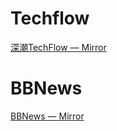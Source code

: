 # Techflow
[深潮TechFlow — Mirror](https://mirror.xyz/0x0E58bB9795a9D0F065e3a8Cc2aed2A63D6977d8A)
# BBNews
[BBNews — Mirror](https://mirror.xyz/0x21955b6635b67B19Ee0472b8a4Ac4E1d89521cbe)
